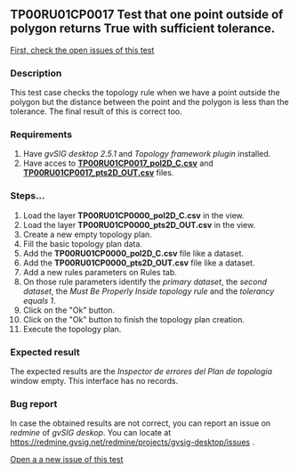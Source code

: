 ## TP00RU01CP0017 Test that one point outside of polygon returns True with sufficient tolerance.

[First, check the open issues of this test](https://redmine.gvsig.net/redmine/projects/gvsig-desktop/issues?utf8=%E2%9C%93&set_filter=1&f%5B%5D=status_id&op%5Bstatus_id%5D=o&f%5B%5D=subject&op%5Bsubject%5D=%7E&v%5Bsubject%5D%5B%5D=TP00RU01CP0017&f%5B%5D=&c%5B%5D=tracker&c%5B%5D=status&c%5B%5D=priority&c%5B%5D=subject&c%5B%5D=assigned_to&c%5B%5D=updated_on&group_by=)

### Description

This test case checks the topology rule when we have a point outside the polygon but the distance between the point and the polygon is less than the tolerance. The final result of this is correct too.

### Requirements

1. Have *gvSIG desktop 2.5.1* and *Topology framework plugin* installed.
2. Have acces to [**TP00RU01CP0017_pol2D_C.csv**]() and [**TP00RU01CP0017_pts2D_OUT.csv**]() files.

### Steps...

1. Load the layer **TP00RU01CP0000_pol2D_C.csv** in the view.
2. Load the layer **TP00RU01CP0000_pts2D_OUT.csv** in the view.
3. Create a new empty topology plan.
4. Fill the basic topology plan data.
5. Add the **TP00RU01CP0000_pol2D_C.csv** file like a dataset.
6. Add the **TP00RU01CP0000_pts2D_OUT.csv** file like a dataset.
7. Add a new rules parameters on Rules tab.
8. On those rule parameters identify the *primary dataset*, the *second dataset*, the *Must Be Properly Inside topology rule* and the *tolerancy equals 1*. 
9. Click on the "Ok" button.
10. Click on the "Ok" button to finish the topology plan creation.
11. Execute the topology plan.

### Expected result

The expected results are the *Inspector de errores del Plan de topología* window empty. This interface has no records.


### Bug report


In case the obtained results are not correct, you can report an issue on *redmine* of *gvSIG deskop*. You can locate at
https://redmine.gvsig.net/redmine/projects/gvsig-desktop/issues .

[Open a a new issue of this test](https://redmine.gvsig.net/redmine/projects/gvsig-desktop/issues/new?issue[subject]=TP00RU01CP0017+Test+that+one+point+outside+of+polygon+returns+True+with+sufficient+tolerance)